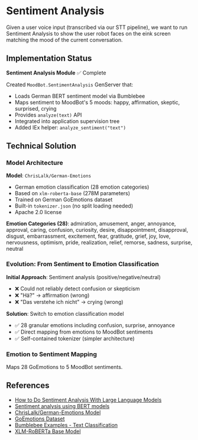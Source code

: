 # Sentiment Analysis

Given a user voice input (transcribed via our STT pipeline), we want to run Sentiment Analysis to show the user robot faces on the eink screen matching the mood of the current conversation.

## Implementation Status

**Sentiment Analysis Module** ✅ Complete

Created `MoodBot.SentimentAnalysis` GenServer that:

- Loads German BERT sentiment model via Bumblebee
- Maps sentiment to MoodBot's 5 moods: happy, affirmation, skeptic, surprised, crying
- Provides `analyze(text)` API
- Integrated into application supervision tree
- Added IEx helper: `analyze_sentiment("text")`

## Technical Solution

### Model Architecture

**Model**: `ChrisLalk/German-Emotions`

- German emotion classification (28 emotion categories)
- Based on `xlm-roberta-base` (278M parameters)
- Trained on German GoEmotions dataset
- Built-in `tokenizer.json` (no split loading needed)
- Apache 2.0 license

**Emotion Categories (28)**:
admiration, amusement, anger, annoyance, approval, caring, confusion, curiosity, desire, disappointment, disapproval, disgust, embarrassment, excitement, fear, gratitude, grief, joy, love, nervousness, optimism, pride, realization, relief, remorse, sadness, surprise, neutral

### Evolution: From Sentiment to Emotion Classification

**Initial Approach**: Sentiment analysis (positive/negative/neutral)

- ❌ Could not reliably detect confusion or skepticism
- ❌ "Hä?" → affirmation (wrong)
- ❌ "Das verstehe ich nicht" → crying (wrong)

**Solution**: Switch to emotion classification model

- ✅ 28 granular emotions including confusion, surprise, annoyance
- ✅ Direct mapping from emotions to MoodBot sentiments
- ✅ Self-contained tokenizer (simpler architecture)

### Emotion to Sentiment Mapping

Maps 28 GoEmotions to 5 MoodBot sentiments.

## References

- [How to Do Sentiment Analysis With Large Language Models](https://blog.jetbrains.com/pycharm/2024/12/how-to-do-sentiment-analysis-with-large-language-models/)
- [Sentiment analysis using BERT models](https://medium.com/@alexrodriguesj/sentiment-analysis-with-bert-a-comprehensive-guide-6d4d091eb6bb)
- [ChrisLalk/German-Emotions Model](https://huggingface.co/ChrisLalk/German-Emotions)
- [GoEmotions Dataset](https://github.com/google-research/google-research/tree/master/goemotions)
- [Bumblebee Examples - Text Classification](https://hexdocs.pm/bumblebee/examples.html#text-classification)
- [XLM-RoBERTa Base Model](https://huggingface.co/FacebookAI/xlm-roberta-base)
